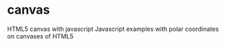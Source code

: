 # canvas
HTML5 canvas with javascript
Javascript examples with polar coordinates on canvases of HTML5
